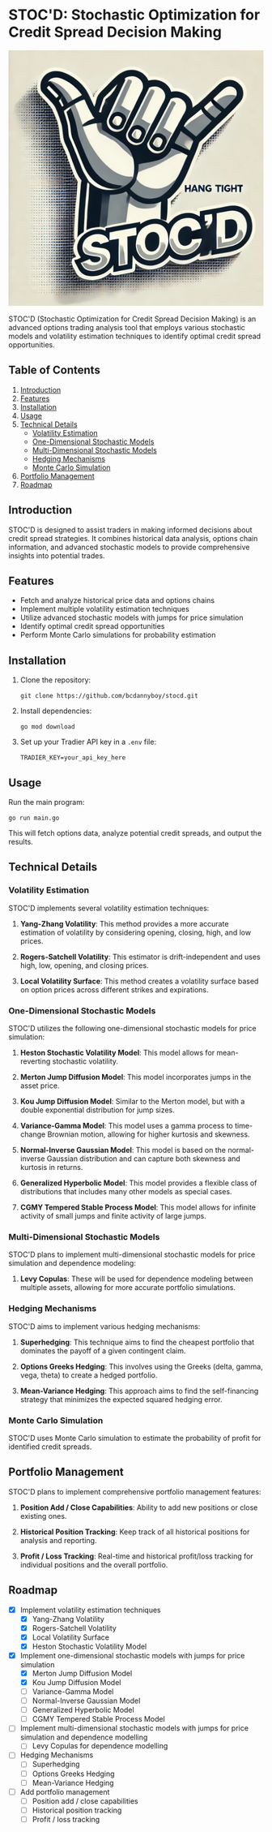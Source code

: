 # STOC'D: Stochastic Optimization for Credit Spread Decision Making

![STOC'D Logo](./stocd.webp)

STOC'D (Stochastic Optimization for Credit Spread Decision Making) is an advanced options trading analysis tool that employs various stochastic models and volatility estimation techniques to identify optimal credit spread opportunities.

## Table of Contents

1. [Introduction](#introduction)
2. [Features](#features)
3. [Installation](#installation)
4. [Usage](#usage)
5. [Technical Details](#technical-details)
   - [Volatility Estimation](#volatility-estimation)
   - [One-Dimensional Stochastic Models](#one-dimensional-stochastic-models)
   - [Multi-Dimensional Stochastic Models](#multi-dimensional-stochastic-models)
   - [Hedging Mechanisms](#hedging-mechanisms)
   - [Monte Carlo Simulation](#monte-carlo-simulation)
6. [Portfolio Management](#portfolio-management)
7. [Roadmap](#roadmap)

## Introduction

STOC'D is designed to assist traders in making informed decisions about credit spread strategies. It combines historical data analysis, options chain information, and advanced stochastic models to provide comprehensive insights into potential trades.

## Features

- Fetch and analyze historical price data and options chains
- Implement multiple volatility estimation techniques
- Utilize advanced stochastic models with jumps for price simulation
- Identify optimal credit spread opportunities
- Perform Monte Carlo simulations for probability estimation

## Installation

1. Clone the repository:

   ```
   git clone https://github.com/bcdannyboy/stocd.git
   ```

2. Install dependencies:

   ```
   go mod download
   ```

3. Set up your Tradier API key in a `.env` file:

   ```
   TRADIER_KEY=your_api_key_here
   ```

## Usage

Run the main program:

```
go run main.go
```

This will fetch options data, analyze potential credit spreads, and output the results.

## Technical Details

### Volatility Estimation

STOC'D implements several volatility estimation techniques:

1. **Yang-Zhang Volatility**: This method provides a more accurate estimation of volatility by considering opening, closing, high, and low prices.

2. **Rogers-Satchell Volatility**: This estimator is drift-independent and uses high, low, opening, and closing prices.

3. **Local Volatility Surface**: This method creates a volatility surface based on option prices across different strikes and expirations.

### One-Dimensional Stochastic Models

STOC'D utilizes the following one-dimensional stochastic models for price simulation:

1. **Heston Stochastic Volatility Model**: This model allows for mean-reverting stochastic volatility.

2. **Merton Jump Diffusion Model**: This model incorporates jumps in the asset price.

3. **Kou Jump Diffusion Model**: Similar to the Merton model, but with a double exponential distribution for jump sizes.

4. **Variance-Gamma Model**: This model uses a gamma process to time-change Brownian motion, allowing for higher kurtosis and skewness.

5. **Normal-Inverse Gaussian Model**: This model is based on the normal-inverse Gaussian distribution and can capture both skewness and kurtosis in returns.

6. **Generalized Hyperbolic Model**: This model provides a flexible class of distributions that includes many other models as special cases.

7. **CGMY Tempered Stable Process Model**: This model allows for infinite activity of small jumps and finite activity of large jumps.

### Multi-Dimensional Stochastic Models

STOC'D plans to implement multi-dimensional stochastic models for price simulation and dependence modeling:

1. **Levy Copulas**: These will be used for dependence modeling between multiple assets, allowing for more accurate portfolio simulations.

### Hedging Mechanisms

STOC'D aims to implement various hedging mechanisms:

1. **Superhedging**: This technique aims to find the cheapest portfolio that dominates the payoff of a given contingent claim.

2. **Options Greeks Hedging**: This involves using the Greeks (delta, gamma, vega, theta) to create a hedged portfolio.

3. **Mean-Variance Hedging**: This approach aims to find the self-financing strategy that minimizes the expected squared hedging error.

### Monte Carlo Simulation

STOC'D uses Monte Carlo simulation to estimate the probability of profit for identified credit spreads.

## Portfolio Management

STOC'D plans to implement comprehensive portfolio management features:

1. **Position Add / Close Capabilities**: Ability to add new positions or close existing ones.

2. **Historical Position Tracking**: Keep track of all historical positions for analysis and reporting.

3. **Profit / Loss Tracking**: Real-time and historical profit/loss tracking for individual positions and the overall portfolio.

## Roadmap

- [x] Implement volatility estimation techniques
  - [x] Yang-Zhang Volatility
  - [x] Rogers-Satchell Volatility
  - [x] Local Volatility Surface
  - [x] Heston Stochastic Volatility Model
- [x] Implement one-dimensional stochastic models with jumps for price simulation
  - [x] Merton Jump Diffusion Model
  - [x] Kou Jump Diffusion Model
  - [ ] Variance-Gamma Model
  - [ ] Normal-Inverse Gaussian Model
  - [ ] Generalized Hyperbolic Model
  - [ ] CGMY Tempered Stable Process Model
- [ ] Implement multi-dimensional stochastic models with jumps for price simulation and dependence modelling
  - [ ] Levy Copulas for dependence modelling
- [ ] Hedging Mechanisms
  - [ ] Superhedging
  - [ ] Options Greeks Hedging
  - [ ] Mean-Variance Hedging
- [ ] Add portfolio management
  - [ ] Position add / close capabilities
  - [ ] Historical position tracking
  - [ ] Profit / loss tracking